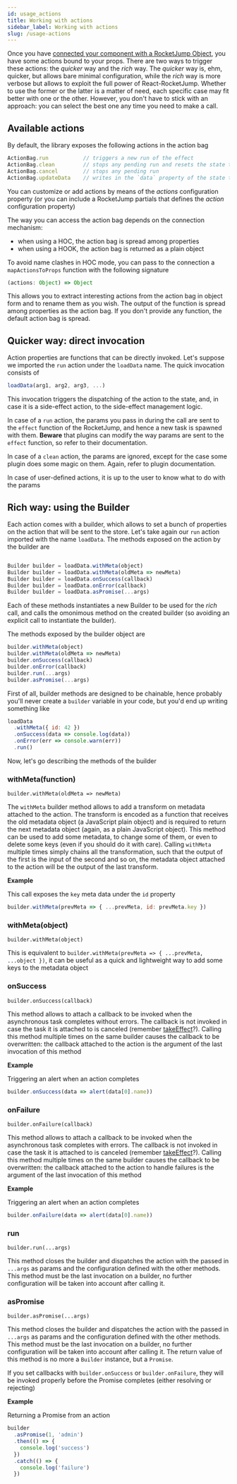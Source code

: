 ```yaml
---
id: usage_actions
title: Working with actions
sidebar_label: Working with actions
slug: /usage-actions
---
```


Once you have [connected your component with a RocketJump Object](connect_generalities.md), you have some actions bound to your props. There are two ways to trigger these actions: the _quicker_ way and the _rich_ way. The _quicker_ way is, ehm, quicker, but allows bare minimal configuration, while the _rich_ way is more verbose but allows to exploit the full power of React-RocketJump. Whether to use the former or the latter is a matter of need, each specific case may fit better with one or the other. However, you don't have to stick with an approach: you can select the best one any time you need to make a call.

## Available actions
By default, the library exposes the following actions in the action bag

```js
ActionBag.run           // triggers a new run of the effect
ActionBag.clean         // stops any pending run and resets the state to its original value
ActionBag.cancel        // stops any pending run
ActionBag.updateData    // writes in the `data` property of the state the passed argument
```

You can customize or add actions by means of the *actions* configuration property (or you can include a RocketJump partials that defines the *action* configuration property)

The way you can access the action bag depends on the connection mechanism:
- when using a HOC, the action bag is spread among properties
- when using a HOOK, the action bag is returned as a plain object

To avoid name clashes in HOC mode, you can pass to the connection a `mapActionsToProps` function with the following signature
```js
(actions: Object) => Object
```

This allows you to extract interesting actions from the action bag in object form and to rename them as you wish. The output of the function is spread among properties as the action bag. If you don't provide any function, the default action bag is spread.

## Quicker way: direct invocation

Action properties are functions that can be directly invoked. Let's suppose we imported the `run` action under the `loadData` name. The quick invocation consists of

```js
loadData(arg1, arg2, arg3, ...)
```

This invocation triggers the dispatching of the action to the state, and, in case it is a side-effect action, to the side-effect management logic.

In case of a `run` action, the params you pass in during the call are sent to the `effect` function of the RocketJump, and hence a new task is spawned with them. **Beware** that plugins can modify the way params are sent to the `effect` function, so refer to their documentation.

In case of a `clean` action, the params are ignored, except for the case some plugin does some magic on them. Again, refer to plugin documentation.

In case of user-defined actions, it is up to the user to know what to do with the params

## Rich way: using the Builder

Each action comes with a builder, which allows to set a bunch of properties on the action that will be sent to the store. Let's take again our `run` action imported with the name `loadData`. The methods exposed on the action by the builder are

```js

Builder builder = loadData.withMeta(object)
Builder builder = loadData.withMeta(oldMeta => newMeta)
Builder builder = loadData.onSuccess(callback)
Builder builder = loadData.onError(callback)
Builder builder = loadData.asPromise(...args)
```

Each of these methods instantiates a new Builder to be used for the _rich_ call, and calls the omonimous method on the created builder (so avoiding an explicit call to instantiate the builder).

The methods exposed by the builder object are

```js
builder.withMeta(object)
builder.withMeta(oldMeta => newMeta)
builder.onSuccess(callback)
builder.onError(callback)
builder.run(...args)
builder.asPromise(...args)
```

First of all, builder methods are designed to be chainable, hence probably you'll never create a `builder` variable in your code, but you'd end up writing something like

```js
loadData
  .withMeta({ id: 42 })
  .onSuccess(data => console.log(data))
  .onError(err => console.warn(err))
  .run()
```

Now, let's go describing the methods of the builder

### withMeta(function)

`builder.withMeta(oldMeta => newMeta)`

The `withMeta` builder method allows to add a transform on metadata attached to the action. The transform is encoded as a function that receives the old metadata object (a JavaScript plain object) and is required to return the next metadata object (again, as a plain JavaScript object). This method can be used to add some metadata, to change some of them, or even to delete some keys (even if you should do it with care). Calling `withMeta` multiple times simply chains all the transformation, such that the output of the first is the input of the second and so on, the metadata object attached to the action will be the output of the last transform.

**Example**

This call exposes the `key` meta data under the `id` property

```js
builder.withMeta(prevMeta => { ...prevMeta, id: prevMeta.key })
```

### withMeta(object)

`builder.withMeta(object)`

This is equivalent to `builder.withMeta(prevMeta => { ...prevMeta, ...object })`, it can be useful as a quick and lightweight way to add some keys to the metadata object

### onSuccess

`builder.onSuccess(callback)`

This method allows to attach a callback to be invoked when the asynchronous task completes without errors. The callback is not invoked in case the task it is attached to is canceled (remember [takeEffect](api_rj.md)?). Calling this method multiple times on the same builder causes the callback to be overwritten: the callback attached to the action is the argument of the last invocation of this method

**Example**

Triggering an alert when an action completes

```js
builder.onSuccess(data => alert(data[0].name))
```

### onFailure

`builder.onFailure(callback)`

This method allows to attach a callback to be invoked when the asynchronous task completes with errors. The callback is not invoked in case the task it is attached to is canceled (remember [takeEffect](api_rj.md)?). Calling this method multiple times on the same builder causes the callback to be overwritten: the callback attached to the action to handle failures is the argument of the last invocation of this method

**Example**

Triggering an alert when an action completes

```js
builder.onFailure(data => alert(data[0].name))
```

### run

`builder.run(...args)`

This method closes the builder and dispatches the action with the passed in `...args` as params and the configuration defined with the other methods. This method must be the last invocation on a builder, no further configuration will be taken into account after calling it.

### asPromise

`builder.asPromise(...args)`

This method closes the builder and dispatches the action with the passed in `...args` as params and the configuration defined with the other methods. This method must be the last invocation on a builder, no further configuration will be taken into account after calling it. The return value of this method is no more a `Builder` instance, but a `Promise`.

If you set callbacks with `builder.onSuccess` or `builder.onFailure`, they will be invoked properly before the Promise completes (either resolving or rejecting)

**Example**

Returning a Promise from an action

```js
builder
  .asPromise(1, 'admin')
  .then(() => {
    console.log('success')
  })
  .catch(() => {
    console.log('failure')
  })
```
